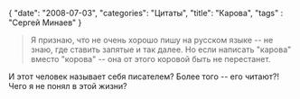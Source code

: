 {
   "date": "2008-07-03",
   "categories": "Цитаты",
   "title": "Карова",
   "tags" : "Сергей Минаев"
}

> Я признаю, что не очень хорошо пишу на русском языке -- не знаю, где ставить запятые и так далее. Но если написать "карова" вместо "корова" -- она от этого коровой быть не перестанет.

И этот человек называет себя писателем? Более того -- его читают?! Чего я не понял в этой жизни?

